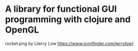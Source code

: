 # A library for functional GUI programming with clojure and OpenGL

rocket.png by [Jerry Low https://www.iconfinder.com/jerrylow]
